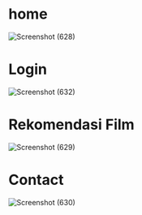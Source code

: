 # home
![Screenshot (628)](https://github.com/user-attachments/assets/cd079816-0747-467f-a5b8-e714569efa6d)

# Login
![Screenshot (632)](https://github.com/user-attachments/assets/256dda60-4791-480a-9327-0c84012b1fed)

# Rekomendasi Film
![Screenshot (629)](https://github.com/user-attachments/assets/771dacd7-0c57-4886-ba00-3f48ed7e7ade)

# Contact
![Screenshot (630)](https://github.com/user-attachments/assets/2ae00eab-5a71-4eaf-be57-55479a2f315e)
